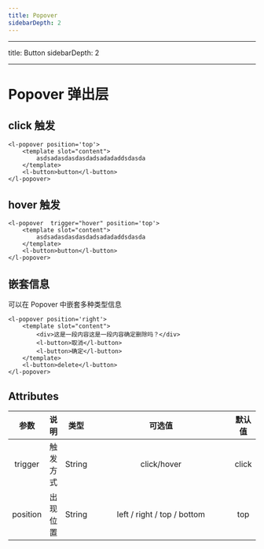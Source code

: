 ```yaml
---
title: Popover
sidebarDepth: 2
---
```


---

title: Button
sidebarDepth: 2

---

# Popover 弹出层 <Badge text="beta" type="warn"/>

## click 触发

<popover-demo1 />

```vue
<l-popover position='top'>
    <template slot="content">
        asdsadasdasdasdadsadadaddsdasda
    </template>
    <l-button>button</l-button>
</l-popover>
```

## hover 触发

<popover-demo2 />

```vue
<l-popover  trigger="hover" position='top'>
    <template slot="content">
        asdsadasdasdasdadsadadaddsdasda
    </template>
    <l-button>button</l-button>
</l-popover>
```

## 嵌套信息

可以在 Popover 中嵌套多种类型信息

<popover-demo3 />

```vue
<l-popover position='right'>
    <template slot="content">
        <div>这是一段内容这是一段内容确定删除吗？</div>
        <l-button>取消</l-button>
        <l-button>确定</l-button>
    </template>
    <l-button>delete</l-button>
</l-popover>
```

## Attributes

|   参数   |   说明   |  类型  |           可选值            | 默认值 |
| :------: | :------: | :----: | :-------------------------: | :----: |
| trigger  | 触发方式 | String |         click/hover         | click  |
| position | 出现位置 | String | left / right / top / bottom |  top   |

<style>
table th:nth-child(4) {
    width: 290px;
}
</style>
